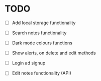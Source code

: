 # TODO
- [ ] Add local storage functionality
- [ ] Search notes functionality
- [ ] Dark mode colours functions
- [ ] Show alerts, on delete and edit methods
- [ ] Login ad signup


- [ ] Edit notes functionality (API)
